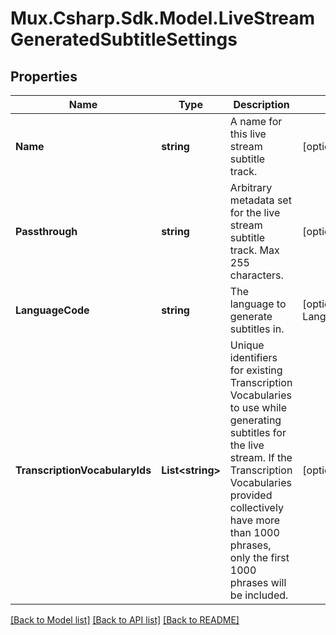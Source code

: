 # Mux.Csharp.Sdk.Model.LiveStreamGeneratedSubtitleSettings

## Properties

Name | Type | Description | Notes
------------ | ------------- | ------------- | -------------
**Name** | **string** | A name for this live stream subtitle track. | [optional] 
**Passthrough** | **string** | Arbitrary metadata set for the live stream subtitle track. Max 255 characters. | [optional] 
**LanguageCode** | **string** | The language to generate subtitles in. | [optional] [default to LanguageCodeEnum.En]
**TranscriptionVocabularyIds** | **List&lt;string&gt;** | Unique identifiers for existing Transcription Vocabularies to use while generating subtitles for the live stream. If the Transcription Vocabularies provided collectively have more than 1000 phrases, only the first 1000 phrases will be included. | [optional] 

[[Back to Model list]](../README.md#documentation-for-models) [[Back to API list]](../README.md#documentation-for-api-endpoints) [[Back to README]](../README.md)

